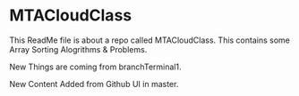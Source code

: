 # MTACloudClass

This ReadMe file is about a repo called MTACloudClass. This contains some Array Sorting Alogrithms & Problems.

New Things are coming from branchTerminal1.


New Content Added from Github UI in master. 
